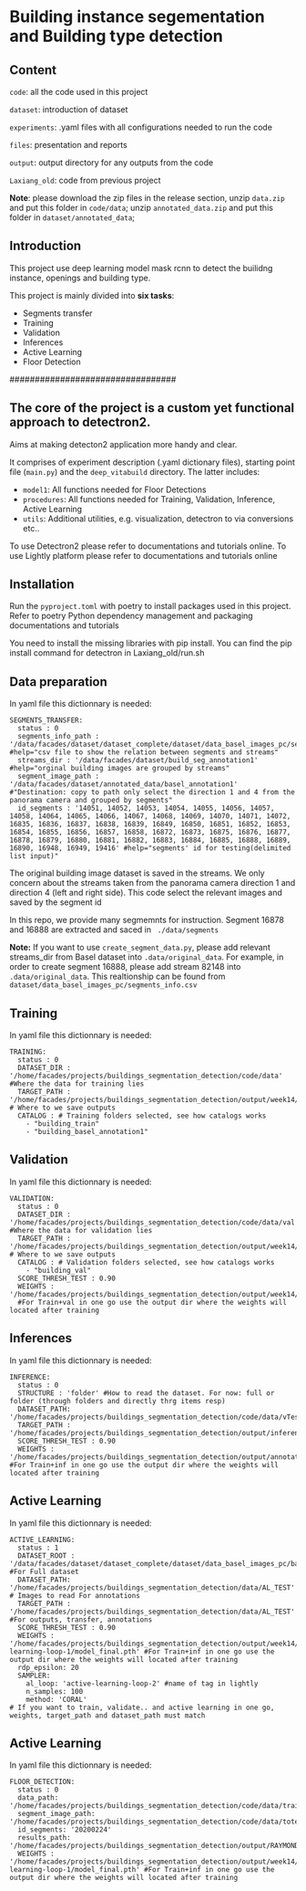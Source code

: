 # Building instance segementation and Building type detection



## Content

`code`: all the code used in this project

`dataset`: introduction of dataset 

`experiments`: .yaml files with all configurations needed to run the code

`files`: presentation and reports

`output`: output directory for any outputs from the code

`Laxiang_old`: code from previous project


**Note**: please download the zip files in the release section, unzip `data.zip` and put this folder in `code/data`; unzip `annotated_data.zip` and put this folder in `dataset/annotated_data`;  


## Introduction

This project use deep learning model mask rcnn to detect the builidng instance, openings and building type.

This project is mainly divided into **six tasks**:

- Segments transfer
- Training
- Validation
- Inferences
- Active Learning
- Floor Detection


#################################

## The core of the project is a custom yet functional approach to detectron2.

Aims at making detecton2 application more handy and clear.

It comprises of experiment description (.yaml dictionary files), starting point file (`main.py`) and the `deep_vitabuild` directory. The latter includes:

- `model1`: All functions needed for Floor Detections
- `procedures`: All functions needed for Training, Validation, Inference, Active Learning
- `utils`: Additional utilities, e.g. visualization, detectron to via conversions etc..

To use Detectron2 please refer to documentations and tutorials online.
To use Lightly platform please refer to documentations and tutorials online

## Installation

Run the `pyproject.toml` with poetry to install packages used in this project. Refer to poetry Python dependency management and packaging documentations and tutorials

You need to install the missing libraries with pip install.
You can find the pip install command for detectron in Laxiang_old/run.sh

## Data preparation
In yaml file this dictionnary is needed:
```
SEGMENTS_TRANSFER:
  status : 0
  segments_info_path : '/data/facades/dataset/dataset_complete/dataset/data_basel_images_pc/segments_info.csv' #help="csv file to show the relation between segments and streams"
  streams_dir : '/data/facades/dataset/build_seg_annotation1' #help="orginal building images are grouped by streams"
  segment_image_path : '/data/facades/dataset/annotated_data/basel_annotation1' #"Destination: copy to path only select the direction 1 and 4 from the panorama camera and grouped by segments"
  id_segments : '14051, 14052, 14053, 14054, 14055, 14056, 14057, 14058, 14064, 14065, 14066, 14067, 14068, 14069, 14070, 14071, 14072, 16835, 16836, 16837, 16838, 16839, 16849, 16850, 16851, 16852, 16853, 16854, 16855, 16856, 16857, 16858, 16872, 16873, 16875, 16876, 16877, 16878, 16879, 16880, 16881, 16882, 16883, 16884, 16885, 16888, 16889, 16890, 16948, 16949, 19416' #help="segments' id for testing(delimited list input)"
```

The original building image dataset is saved in the streams. We only concern about the streams taken from the panorama camera direction 1 and direction 4 (left and right side). This code select the relevant images and saved by the segment id

In this repo, we provide many segmemnts for instruction.  Segment 16878 and 16888 are extracted and saced in ` ./data/segments`

**Note:**  If you want to use `create_segment_data.py`, please add relevant streams_dir from Basel dataset into `.data/original_data`. For example, in order to create segment 16888, please add stream 82148 into `.data/original_data`. This realtionship can be found from `dataset/data_basel_images_pc/segments_info.csv`

## Training 
In yaml file this dictionnary is needed:
```
TRAINING:
  status : 0
  DATASET_DIR : '/home/facades/projects/buildings_segmentation_detection/code/data' #Where the data for training lies
  TARGET_PATH : '/home/facades/projects/buildings_segmentation_detection/output/week14/building_basel_annotation1/train' # Where to we save outputs
  CATALOG : # Training folders selected, see how catalogs works
    - "building_train"
    - "building_basel_annotation1"
```

## Validation 
In yaml file this dictionnary is needed:
```
VALIDATION:
  status : 0
  DATASET_DIR : '/home/facades/projects/buildings_segmentation_detection/code/data/val' #Where the data for validation lies
  TARGET_PATH : '/home/facades/projects/buildings_segmentation_detection/output/week14/building_basel_annotation1/val' # Where to we save outputs
  CATALOG : # Validation folders selected, see how catalogs works
    - "building_val"
  SCORE_THRESH_TEST : 0.90 
  WEIGHTS : '/home/facades/projects/buildings_segmentation_detection/output/week14/building_basel_annotation1/train/model_final.pth'
  #For Train+val in one go use the output dir where the weights will located after training
```
## Inferences 
In yaml file this dictionnary is needed:
```
INFERENCE:
  status : 0
  STRUCTURE : 'folder' #How to read the dataset. For now: full or folder (through folders and directly thrg items resp)
  DATASET_PATH: '/home/facades/projects/buildings_segmentation_detection/code/data/vTestJson'
  TARGET_PATH : '/home/facades/projects/buildings_segmentation_detection/output/inference_jsonTESTS/'
  SCORE_THRESH_TEST : 0.90
  WEIGHTS : '/home/facades/projects/buildings_segmentation_detection/output/annotation1Plus/model_final.pth' #For Train+inf in one go use the output dir where the weights will located after training
```
## Active Learning 
In yaml file this dictionnary is needed:
```
ACTIVE_LEARNING:
  status : 1
  DATASET_ROOT : '/data/facades/dataset/dataset_complete/dataset/data_basel_images_pc/basel_dataset/Daten_segments1' #For Full dataset
  DATASET_PATH: '/home/facades/projects/buildings_segmentation_detection/data/AL_TEST' # Images to read For annotations
  TARGET_PATH : '/home/facades/projects/buildings_segmentation_detection/data/AL_TEST' #For outputs, transfer, annotations
  SCORE_THRESH_TEST : 0.90
  WEIGHTS : '/home/facades/projects/buildings_segmentation_detection/output/week14/active-learning-loop-1/model_final.pth' #For Train+inf in one go use the output dir where the weights will located after training
  rdp_epsilon: 20
  SAMPLER:
    al_loop: 'active-learning-loop-2' #name of tag in lightly
    n_samples: 100
    method: 'CORAL'
# If you want to train, validate.. and active learning in one go, weights, target_path and dataset_path must match
```

## Active Learning 
In yaml file this dictionnary is needed:
```
FLOOR_DETECTION:
  status : 0
  data_path: '/home/facades/projects/buildings_segmentation_detection/code/data/train'
  segment_image_path: '/home/facades/projects/buildings_segmentation_detection/code/data/totest'
  id_segments: '20200224'
  results_path: '/home/facades/projects/buildings_segmentation_detection/output/RAYMOND/FLOOR'
  WEIGHTS : '/home/facades/projects/buildings_segmentation_detection/output/week14/active-learning-loop-1/model_final.pth' #For Train+inf in one go use the output dir where the weights will located after training
```